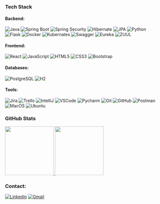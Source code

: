 
### Tech Stack


#### Backend: <br />

![Java](https://img.shields.io/badge/-Java-white?style=plastic&logo=java&logoColor=FFA518)
![Spring Boot](https://img.shields.io/badge/-SpringBoot-white?style=plastic&logo=spring)
![Spring Security](https://img.shields.io/badge/-SpringSecurity-white?style=plastic&logo=spring)
![Hibernate](https://img.shields.io/badge/ORM-Hibernate-white?style=plastic&logo)
![JPA](https://img.shields.io/badge/ORM-JPA-white?style=plastic&logo)
![Python](https://img.shields.io/badge/-Python-white?style=plastic&logo=python&logoColor=blue)
![Flask](https://img.shields.io/badge/-Flask-white?style=plastic&logo=flask)
![Docker](https://img.shields.io/badge/-Docker-white?style=plastic&logo=docker)
![Kubernates](https://img.shields.io/badge/-Kubernetes-white?style=plastic&logo=kubernetes)
![Swagger](https://img.shields.io/badge/-Swagger-white?style=plastic&logo=swagger)
![Eureka](https://img.shields.io/badge/DiscoveryService-Eureka-white?style=plastic&logo=netflix&logoColor=FFA518)
![ZUUL](https://img.shields.io/badge/ApiGateway-ZUUL-white?style=plastic&logo=netflix&logoColor=FFA518)

#### Frontend: <br />

![React](https://img.shields.io/badge/-React-05122A?style=plastic&logo=react)
![JavaScript](https://img.shields.io/badge/-JavaScript-05122A?style=plastic&logo=javascript)
![HTML5](https://img.shields.io/badge/-HTML5-05122A?style=plastic&logo=html5&logoColor=white)
![CSS3](https://img.shields.io/badge/-CSS-05122A?style=plastic&logo=css3)
![Bootstrap](https://img.shields.io/badge/-Bootstrap-05122A?style=plastic&logo=bootstrap)

#### Databases: <br />

![PostgreSQL](https://img.shields.io/badge/-PostgreSQL-05122A?style=plastic&logo=postgresql)
![H2](https://img.shields.io/badge/Database-H2-05122A?style=plastic&logo)

#### Tools: <br />

![Jira](https://img.shields.io/badge/-Jira-05122A?style=plastic-square&logo=jira)
![Trello](https://img.shields.io/badge/-Trello-05122A?style=plastic-square&logo=trello)
![IntelliJ](https://img.shields.io/badge/IDE-IntelliJIDEA-05122A?style=plastic-square&logo=intellij)
![VSCode](https://img.shields.io/badge/IDE-VSCode-05122A?style=plastic-square&logo=vscode)
![Pycharm](https://img.shields.io/badge/-PyCharm-05122A?style=plastic-square&logo=pycharm)
![Git](https://img.shields.io/badge/-Git-05122A?style=plastic-square&logo=git)
![GitHub](https://img.shields.io/badge/-GitHub-05122A?style=plastic-square&logo=github)
![Postman](https://img.shields.io/badge/-Postman-05122A?style=plastic-square&logo=postman)
![MacOS](https://img.shields.io/badge/-MacOS-05122A?style=plastic-square&logo=macos)
![Ubuntu](https://img.shields.io/badge/-Ubuntu-05122A?style=plastic-square&logo=ubuntu)


### GitHub Stats

<p>
  <a href="https://github.com/Skipp-it">
    <img height="160em" src="https://github-readme-stats-eight-theta.vercel.app/api?username=Skipp-it&show_icons=true&theme=algolia&include_all_commits=true&count_private=true"/>
    <img height="160em" src="https://github-readme-stats-eight-theta.vercel.app/api/top-langs/?username=Skipp-it&layout=compact&langs_count=8&theme=algolia"/>
  </a>
</p>

### Contact:

[![Linkedin](https://img.shields.io/badge/-LinkedIn-blue?style=plastic&logo=Linkedin&logoColor=white&link=https://www.linkedin.com/in/mihai-croitoru)](www.linkedin.com/in/mihai-croitoru)
[![Gmail](https://img.shields.io/badge/Gmail-red?style=plastic&logo=Gmail&logoColor=white&link=mailto:mihairaducroitoru@gmail.com)](mailto:mihairaducroitoru@gmail.com)



